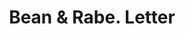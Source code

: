 ---
doi: 10.7916/D88K8N6Z
date_other: '1882'
date_other_textual: '1882'
form: correspondence
genre:
- Letters (correspondence)
name:
- Bean & Rabe
object_in_context_url: https://biggert.cul.columbia.edu/items/view/ave_biggert_01386
subject_hierarchical_geographic:
- Philadelphia, Pennsylvania, United States
subject_name:
- Bean & Rabe
title: Bean & Rabe. Letter
sort_title: Bean & Rabe. Letter
call_number: ave_biggert_01386
coordinates:
- 40.00944444444445,-75.13333333333334
pid: ave_biggert_01386
identifiers: ave_biggert_01386
thumbnail: https://derivativo-1.library.columbia.edu/iiif/2/ldpd:344619/full/!256,256/0/native.jpg
permalink: "/items/ave_biggert_01386/"
layout: iiif-image-page
---